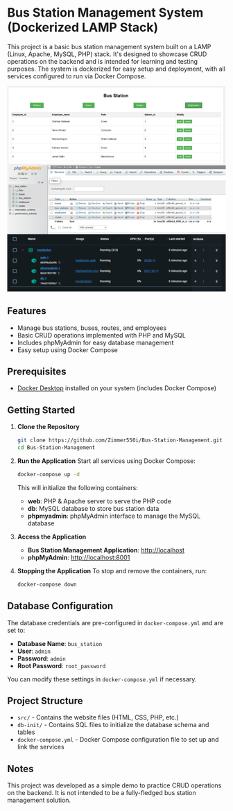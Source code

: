 # Bus Station Management System (Dockerized LAMP Stack)

This project is a basic bus station management system built on a LAMP (Linux, Apache, MySQL, PHP) stack. It's designed to showcase CRUD operations on the backend and is intended for learning and testing purposes. The system is dockerized for easy setup and deployment, with all services configured to run via Docker Compose.

![Bus Station Management System](https://github.com/Zimmer550i/Bus-Station-Management/blob/main/lamp.png)

## Features
- Manage bus stations, buses, routes, and employees
- Basic CRUD operations implemented with PHP and MySQL
- Includes phpMyAdmin for easy database management
- Easy setup using Docker Compose

## Prerequisites
- [Docker Desktop](https://www.docker.com/products/docker-desktop) installed on your system (includes Docker Compose)

## Getting Started
1. **Clone the Repository**
   ```bash
   git clone https://github.com/Zimmer550i/Bus-Station-Management.git
   cd Bus-Station-Management
   ```

2. **Run the Application**
   Start all services using Docker Compose:
   ```bash
   docker-compose up -d
   ```
   This will initialize the following containers:
   - **web**: PHP & Apache server to serve the PHP code
   - **db**: MySQL database to store bus station data
   - **phpmyadmin**: phpMyAdmin interface to manage the MySQL database

3. **Access the Application**
   - **Bus Station Management Application**: [http://localhost](http://localhost)
   - **phpMyAdmin**: [http://localhost:8001](http://localhost:8001)

4. **Stopping the Application**
   To stop and remove the containers, run:
   ```bash
   docker-compose down
   ```

## Database Configuration
The database credentials are pre-configured in `docker-compose.yml` and are set to:
- **Database Name**: `bus_station`
- **User**: `admin`
- **Password**: `admin`
- **Root Password**: `root_password`

You can modify these settings in `docker-compose.yml` if necessary.

## Project Structure
- `src/` - Contains the website files (HTML, CSS, PHP, etc.)
- `db-init/` - Contains SQL files to initialize the database schema and tables
- `docker-compose.yml` - Docker Compose configuration file to set up and link the services

## Notes
This project was developed as a simple demo to practice CRUD operations on the backend. It is not intended to be a fully-fledged bus station management solution.
